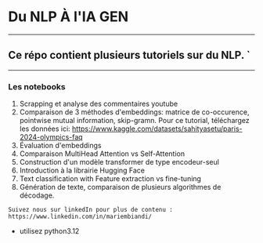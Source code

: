 # Du NLP À l'IA GEN
*************************************
##  Ce répo contient plusieurs tutoriels sur du NLP. `
-------------------------------------------------------
### Les notebooks
1. Scrapping et analyse des commentaires youtube
2. Comparaison de 3 méthodes d'embeddings: matrice de co-occurence, pointwise mutual information, skip-gramn. Pour ce tutorial, téléchargez les données ici: https://www.kaggle.com/datasets/sahityasetu/paris-2024-olympics-faq 
3. Évaluation d'embeddings
4. Comparaison MultiHead Attention vs Self-Attention
5. Construction d'un modèle transformer de type encodeur-seul
6. Introduction à la librairie Hugging Face
7. Text classification with Feature extraction vs fine-tuning
8. Génération de texte, comparaison de plusieurs algorithmes de décodage.

`Suivez nous sur linkedIn pour plus de contenu : https://www.linkedin.com/in/mariembiandi/`


- utilisez python3.12

